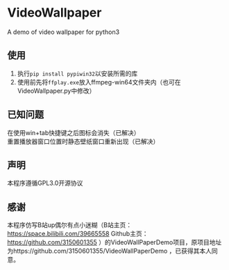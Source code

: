 # VideoWallpaper  
A demo of video wallpaper for python3  

## 使用  
1. 执行`pip install pypiwin32`以安装所需的库  
2. 使用前先将`ffplay.exe`放入ffmpeg-win64文件夹内（也可在VideoWallpaper.py中修改）  

## 已知问题  
在使用win+tab快捷键之后图标会消失（已解决）  
重置播放器窗口位置时静态壁纸窗口重新出现（已解决）  

## 声明  
本程序遵循GPL3.0开源协议  

## 感谢  
本程序仿写B站up偶尔有点小迷糊（B站主页：https://space.bilibili.com/39665558 Github主页：https://github.com/3150601355 ）的VideoWallPaperDemo项目，原项目地址为https://github.com/3150601355/VideoWallPaperDemo ，已获得其本人同意。  
